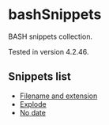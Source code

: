 # bashSnippets

BASH snippets collection.

Tested in version 4.2.46.

## Snippets list

- [Filename and extension](filename.md)
- [Explode](explode.md)
- [No date](nodate.md)
